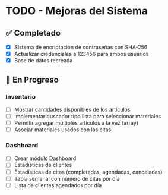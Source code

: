# TODO - Mejoras del Sistema

## ✅ Completado
- [x] Sistema de encriptación de contraseñas con SHA-256
- [x] Actualizar credenciales a 123456 para ambos usuarios
- [x] Base de datos recreada

## 🔄 En Progreso

### Inventario
- [ ] Mostrar cantidades disponibles de los artículos
- [ ] Implementar buscador tipo lista para seleccionar materiales
- [ ] Permitir agregar múltiples artículos a la vez (array)
- [ ] Asociar materiales usados con las citas

### Dashboard
- [ ] Crear módulo Dashboard
- [ ] Estadísticas de clientes
- [ ] Estadísticas de citas (completadas, agendadas, canceladas)
- [ ] Tabla semanal con número de citas por día
- [ ] Lista de clientes agendados por día

